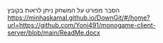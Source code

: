 הסבר מפורט על המשחק ניתן לראות בקובץ 
https://minhaskamal.github.io/DownGit/#/home?url=https://github.com/Yoni491/monogame-client-server/blob/main/ReadMe.docx
